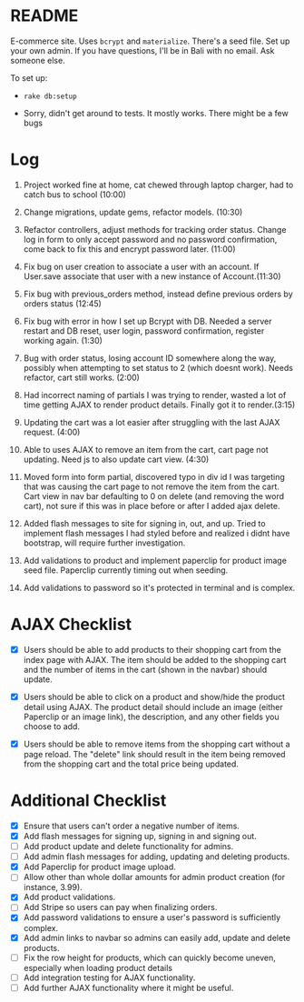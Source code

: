 # README

E-commerce site. Uses `bcrypt` and `materialize`. There's a seed file. Set up your own admin. If you have questions, I'll be in Bali with no email. Ask someone else.

To set up:

* `rake db:setup`

* Sorry, didn't get around to tests. It mostly works. There might be a few bugs

# Log
  1. Project worked fine at home, cat chewed through laptop charger, had to catch bus to school (10:00)

  2. Change migrations, update gems, refactor models. (10:30)

  3. Refactor controllers, adjust methods for tracking order status. Change log in form to only accept password and no password confirmation, come back to fix this and encrypt password later. (11:00)

  4. Fix bug on user creation to associate a user with an account. If User.save associate that user with a new instance of Account.(11:30)

  5. Fix bug with previous_orders method, instead define previous orders by orders status (12:45)

  5. Fix bug with error in how I set up Bcrypt with DB. Needed a server restart and DB reset, user login, password confirmation, register working again. (1:30)

  6. Bug with order status, losing account ID somewhere along the way, possibly when attempting to set status to 2 (which doesnt work). Needs refactor, cart still works. (2:00)

  7. Had incorrect naming of partials I was trying to render, wasted a lot of time getting AJAX to render product details. Finally got it to render.(3:15)

  8. Updating the cart was a lot easier after struggling with the last AJAX request. (4:00)

  9. Able to uses AJAX to remove an item from the cart, cart page not updating. Need js to also update cart view. (4:30)

  9. Moved form into form partial, discovered typo in div id I was targeting that was causing the cart page to not remove the item from the cart. Cart view in nav bar defaulting to 0 on delete (and removing the word cart), not sure if this was in place before or after I added ajax delete.

  10. Added flash messages to site for signing in, out, and up. Tried to implement flash messages I had styled before and realized i didnt have bootstrap, will require further investigation.

  11. Add validations to product and implement paperclip for product image seed file. Paperclip currently timing out when seeding.

  12. Add validations to password so it's protected in terminal and is complex.

# AJAX Checklist

- [x] Users should be able to add products to their shopping cart from the index page with AJAX. The item should be added to the shopping cart and the number of items in the cart (shown in the navbar) should update.

- [x] Users should be able to click on a product and show/hide the product detail using AJAX. The product detail should include an image (either Paperclip or an image link), the description, and any other fields you choose to add.

- [x] Users should be able to remove items from the shopping cart without a page reload. The "delete" link should result in the item being removed from the shopping cart and the total price being updated.

# Additional Checklist

- [x] Ensure that users can't order a negative number of items.
- [x] Add flash messages for signing up, signing in and signing out.
- [ ] Add product update and delete functionality for admins.
- [ ] Add admin flash messages for adding, updating and deleting products.
- [x] Add Paperclip for product image upload.
- [ ] Allow other than whole dollar amounts for admin product creation
      (for   instance, 3.99).
- [x] Add product validations.
- [ ] Add Stripe so users can pay when finalizing orders.
- [x] Add password validations to ensure a user's password is
      sufficiently complex.
- [x] Add admin links to navbar so admins can easily add, update and delete products.
- [ ] Fix the row height for products, which can quickly become
      uneven, especially when loading product details
- [ ] Add integration testing for AJAX functionality.
- [ ] Add further AJAX functionality where it might be useful.

